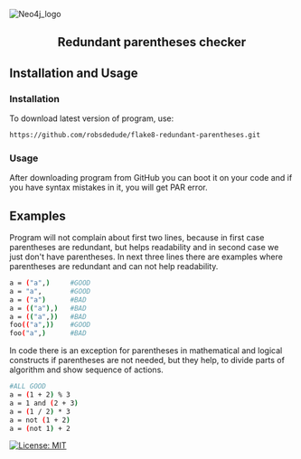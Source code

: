 ![Neo4j_logo](https://dist.neo4j.com/wp-content/uploads/20210423072428/neo4j-logo-2020-1.svg)

<h2 align="center"> Redundant parentheses checker</h2>

## Installation and Usage

### Installation

To download latest version of program, use:

```sh
https://github.com/robsdedude/flake8-redundant-parentheses.git
```

### Usage

After downloading program from GitHub you can boot it on your code and if 
you have syntax mistakes in it, you will get  PAR error.

## Examples

Program will not complain about first two lines, because in first case 
parentheses are redundant, but helps readability and in second case we just 
don't have parentheses. In next three lines there are examples where 
parentheses are redundant and can not help readability.

```sh
a = ("a",)     #GOOD
a = "a",       #GOOD
a = ("a")      #BAD
a = (("a"),)   #BAD
a = (("a",))   #BAD
foo(("a",))    #GOOD
foo("a",)      #BAD
```

In code there is an exception for parentheses in mathematical and logical
constructs if parentheses are not needed, but they help, to divide parts 
of algorithm and show sequence of actions.

```sh
#ALL GOOD
a = (1 + 2) % 3
a = 1 and (2 + 3)
a = (1 / 2) * 3
a = not (1 + 2)
a = (not 1) + 2
```

<a href="https://github.com/robsdedude/flake8-redundant-parentheses/blob/main/LICENSE"><img alt="License: MIT" src="https://black.readthedocs.io/en/stable/_static/license.svg"></a>